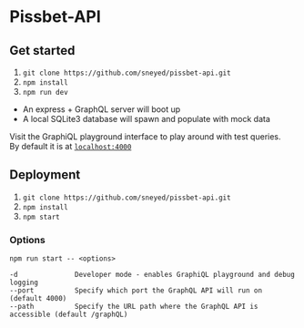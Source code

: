 # Pissbet-API

## Get started

1. `git clone https://github.com/sneyed/pissbet-api.git`
1. `npm install`
1. `npm run dev`

- An express + GraphQL server will boot up
- A local SQLite3 database will spawn and populate with mock data

Visit the GraphiQL playground interface to play around with test queries.  
By default it is at [`localhost:4000`](http://localhost:4000)

## Deployment

1. `git clone https://github.com/sneyed/pissbet-api.git`
1. `npm install`
1. `npm start`

### Options

```
npm run start -- <options>

-d              Developer mode - enables GraphiQL playground and debug logging
--port          Specify which port the GraphQL API will run on (default 4000)
--path          Specify the URL path where the GraphQL API is accessible (default /graphQL)
```
